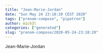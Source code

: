 ```yaml
---
title: "Jean-Marie-Jordan"
date: "Sun May 24 23:18:20 CEST 2020"
tags: ["prenom-compose", "pipotron"]
author: m1ch3l
categories: ["generated"]
slug: "prenom-compose/2020-05-24-23:18:20"
---
```


Jean-Marie-Jordan
